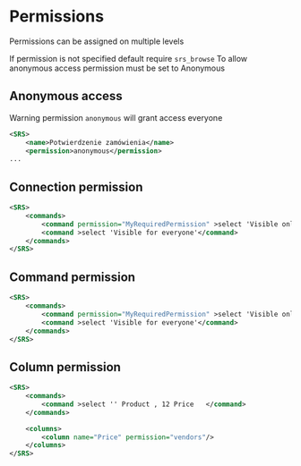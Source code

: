 # Permissions

Permissions can be assigned on multiple levels

If permission is not specified default require `srs_browse`
To allow anonymous access permission must be set to Anonymous

## Anonymous access

Warning permission `anonymous` will grant access everyone

```xml
<SRS>
    <name>Potwierdzenie zamówienia</name>
    <permission>anonymous</permission>
...
```

## Connection permission 

```xml
<SRS>
    <commands>
        <command permission="MyRequiredPermission" >select 'Visible only for  user with permission MyRequiredPermission' </command>
        <command >select 'Visible for everyone'</command>
    </commands>
</SRS>
```

## Command permission

``` xml
<SRS>
    <commands>
        <command permission="MyRequiredPermission" >select 'Visible only for  user with permission MyRequiredPermission' </command>
        <command >select 'Visible for everyone'</command>
    </commands>
</SRS>
```

## Column permission

``` xml
<SRS>
    <commands>
        <command >select '' Product , 12 Price   </command>
    </commands>

    <columns>
        <column name="Price" permission="vendors"/>
    </columns>
</SRS>
```
